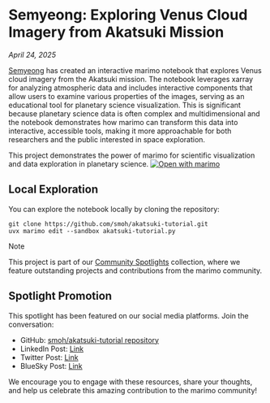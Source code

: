 # Semyeong: Exploring Venus Cloud Imagery from Akatsuki Mission

_April 24, 2025_

[Semyeong](https://github.com/smoh) has created an interactive marimo notebook that explores Venus cloud imagery from the Akatsuki mission. The notebook leverages xarray for analyzing atmospheric data and includes interactive components that allow users to examine various properties of the images, serving as an educational tool for planetary science visualization. This is significant because planetary science data is often complex and multidimensional and the notebook demonstrates how marimo can transform this data into interactive, accessible tools, making it more approachable for both researchers and the public interested in space exploration.

This project demonstrates the power of marimo for scientific visualization and data exploration in planetary science. [![Open with marimo](https://marimo.io/shield.svg)](https://smoh.github.io/akatsuki-tutorial/live)

## Local Exploration

You can explore the notebook locally by cloning the repository:
```shell
git clone https://github.com/smoh/akatsuki-tutorial.git
uvx marimo edit --sandbox akatsuki-tutorial.py
```

> [!NOTE]
> This project is part of our [Community Spotlights](https://marimo.io/c/@spotlights/community-spotlights) collection, where we feature outstanding projects and contributions from the marimo community.

## Spotlight Promotion

This spotlight has been featured on our social media platforms. Join the conversation:

- GitHub: [smoh/akatsuki-tutorial repository](https://github.com/smoh/akatsuki-tutorial)
- LinkedIn Post: [Link](https://www.linkedin.com/posts/marimo-io_spotlight-on-semyeong-o-even-the-sky-activity-7321201442403295232-Sc9v?utm_source=share&utm_medium=member_desktop&rcm=ACoAADSJzvgBkjBd85IWDyUWA6ttzq8B-NDq-Hs)
- Twitter Post: [Link](https://x.com/marimo_io/status/1915435693717008437)
- BlueSky Post: [Link](https://bsky.app/profile/marimo.io/post/3lnl3da3huh2z)

We encourage you to engage with these resources, share your thoughts, and help us celebrate this amazing contribution to the marimo community! 